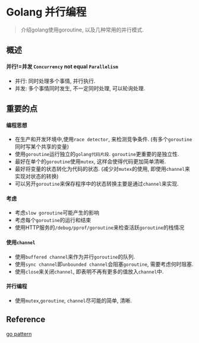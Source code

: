 # Golang 并行编程

> 介绍golang使用goroutine, 以及几种常用的并行模式.

## 概述
#### 并行!=并发 `Concurrency` not equal `Parallelism`

+ 并行: 同时处理多个事情, 并行执行.
+ 并发: 多个事情同时发生, 不一定同时处理, 可以轮询处理.

## 重要的点

#### 编程思想
+ 在生产和开发环境中,使用`race detector`, 来检测竞争条件. (有多个`goroutine`同时写某个共享的变量)
+ 使用`goroutine`运行独立的`golang代码片段`. `goroutine`更重要的是独立性.
+ 最好在单个的`goroutine`使用`mutex`, 这样会使得代码更加简单清晰.
+ 最好将变量的状态转化为代码的状态. (减少对`mutex`的使用, 即使用`channel`来实现对状态的转换)
+ 可以另开`goroutine`来保存程序中的状态转换主要是通过`channel`来实现.

#### 考虑
+ 考虑`slow goroutine`可能产生的影响
+ 考虑每个`goroutine`的运行和结束
+ 使用HTTP服务的`/debug/pprof/goroutine`来检查活跃`goroutine`的栈情况

#### 使用`channel`
+ 使用`buffered channel`来作为并行`goroutine`的队列.
+ 使用`sync channel`即`unbounded channel`会阻塞`goroutine`, 需要考虑何时阻塞.
+ 使用`close`来关闭`channel`, 即表明不再有更多的值放入`channel`中.

#### 并行编程
+ 使用`mutex`,`goroutine`, `channel`尽可能的简单, 清晰.

## Reference

[go pattern](https://pdos.csail.mit.edu/6.824/notes/gopattern.pdf)
